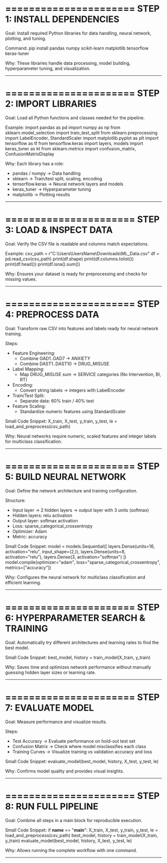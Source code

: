 ======================
STEP 1: INSTALL DEPENDENCIES
======================

Goal: Install required Python libraries for data handling, neural network, plotting, and tuning.

Command:
pip install pandas numpy scikit-learn matplotlib tensorflow keras-tuner

Why: These libraries handle data processing, model building, hyperparameter tuning, and visualization.

------------------------------------------------------

======================
STEP 2: IMPORT LIBRARIES
======================

Goal: Load all Python functions and classes needed for the pipeline.

Example:
import pandas as pd
import numpy as np
from sklearn.model_selection import train_test_split
from sklearn.preprocessing import LabelEncoder, StandardScaler
import matplotlib.pyplot as plt
import tensorflow as tf
from tensorflow.keras import layers, models
import keras_tuner as kt
from sklearn.metrics import confusion_matrix, ConfusionMatrixDisplay

Why: Each library has a role:
- pandas / numpy → Data handling
- sklearn → Train/test split, scaling, encoding
- tensorflow.keras → Neural network layers and models
- keras_tuner → Hyperparameter tuning
- matplotlib → Plotting results

------------------------------------------------------

======================
STEP 3: LOAD & INSPECT DATA
======================

Goal: Verify the CSV file is readable and columns match expectations.

Example:
csv_path = r"C:\Users\UsersName\Downloads\ML_Data.csv"
df = pd.read_csv(csv_path)
print(df.shape)
print(df.columns.tolist())
print(df.head())
print(df.isna().sum())

Why: Ensures your dataset is ready for preprocessing and checks for missing values.

------------------------------------------------------

======================
STEP 4: PREPROCESS DATA
======================

Goal: Transform raw CSV into features and labels ready for neural network training.

Steps:
- Feature Engineering:
    * Combine GAD1..GAD7 → ANXIETY
    * Combine DAST1..DAST10 → DRUG_MISUSE
- Label Mapping:
    * Map DRUG_MISUSE sum → SERVICE categories (No Intervention, BI, RT)
- Encoding:
    * Convert string labels → integers with LabelEncoder
- Train/Test Split:
    * Separate data: 60% train / 40% test
- Feature Scaling:
    * Standardize numeric features using StandardScaler

Small Code Snippet:
X_train, X_test, y_train, y_test, le = load_and_preprocess(csv_path)

Why: Neural networks require numeric, scaled features and integer labels for multiclass classification.

------------------------------------------------------

======================
STEP 5: BUILD NEURAL NETWORK
======================

Goal: Define the network architecture and training configuration.

Structure:
- Input layer → 2 hidden layers → output layer with 3 units (softmax)
- Hidden layers: relu activation
- Output layer: softmax activation
- Loss: sparse_categorical_crossentropy
- Optimizer: Adam
- Metric: accuracy

Small Code Snippet:
model = models.Sequential([
    layers.Dense(units=16, activation="relu", input_shape=(2,)),
    layers.Dense(units=8, activation="relu"),
    layers.Dense(3, activation="softmax")
])
model.compile(optimizer="adam", loss="sparse_categorical_crossentropy", metrics=["accuracy"])

Why: Configures the neural network for multiclass classification and efficient learning.

------------------------------------------------------

======================
STEP 6: HYPERPARAMETER SEARCH & TRAINING
======================

Goal: Automatically try different architectures and learning rates to find the best model.

Small Code Snippet:
best_model, history = train_model(X_train, y_train)

Why: Saves time and optimizes network performance without manually guessing hidden layer sizes or learning rate.

------------------------------------------------------

======================
STEP 7: EVALUATE MODEL
======================

Goal: Measure performance and visualize results.

Steps:
- Test Accuracy → Evaluate performance on hold-out test set
- Confusion Matrix → Check where model misclassifies each class
- Training Curves → Visualize training vs validation accuracy and loss

Small Code Snippet:
evaluate_model(best_model, history, X_test, y_test, le)

Why: Confirms model quality and provides visual insights.

------------------------------------------------------

======================
STEP 8: RUN FULL PIPELINE
======================

Goal: Combine all steps in a main block for reproducible execution.

Small Code Snippet:
if __name__ == "__main__":
    X_train, X_test, y_train, y_test, le = load_and_preprocess(csv_path)
    best_model, history = train_model(X_train, y_train)
    evaluate_model(best_model, history, X_test, y_test, le)

Why: Allows running the complete workflow with one command.

------------------------------------------------------

